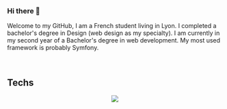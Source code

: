 ### Hi there 👋
<p>Welcome to my GitHub, I am a French student living in Lyon. I completed a bachelor's degree in Design (web design as my specialty). I am currently in my second year of a Bachelor's degree in web development. My most used framework is probably Symfony.</p>

<br>

<h2>Techs</h2>
<p align="center">
  <a href="https://skillicons.dev">
    <img src="https://skillicons.dev/icons?i=angular,bootstrap,css,figma,gitlab,html,js,linux,mongodb,mysql,neovim,nextjs,nodejs,php,postgres,postman,py,react,symfony,threejs,ts" />
  </a>
</p>

<!--
**Mousedlf/Mousedlf** is a ✨ _special_ ✨ repository because its `README.md` (this file) appears on your GitHub profile.

Here are some ideas to get you started:

- 🔭 I’m currently working on ...
- 🌱 I’m currently learning ...
- 👯 I’m looking to collaborate on ...
- 🤔 I’m looking for help with ...
- 💬 Ask me about ...
- 📫 How to reach me: ...
- 😄 Pronouns: ...
- ⚡ Fun fact: ...
-->
